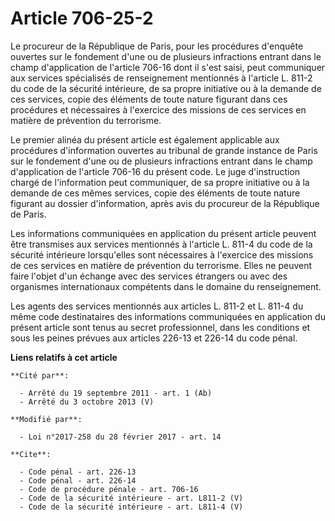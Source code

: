 # Article 706-25-2

Le procureur de la République de Paris, pour les procédures d'enquête ouvertes sur le fondement d'une ou de plusieurs
infractions entrant dans le champ d'application de l'article 706-16 dont il s'est saisi, peut communiquer aux services
spécialisés de renseignement mentionnés à l'article L. 811-2 du code de la sécurité intérieure, de sa propre initiative ou à
la demande de ces services, copie des éléments de toute nature figurant dans ces procédures et nécessaires à l'exercice des
missions de ces services en matière de prévention du terrorisme. 

Le premier alinéa du présent article est également applicable aux procédures d'information ouvertes au tribunal de grande
instance de Paris sur le fondement d'une ou de plusieurs infractions entrant dans le champ d'application de l'article 706-16
du présent code. Le juge d'instruction chargé de l'information peut communiquer, de sa propre initiative ou à la demande de
ces mêmes services, copie des éléments de toute nature figurant au dossier d'information, après avis du procureur de la
République de Paris. 

Les informations communiquées en application du présent article peuvent être transmises aux services mentionnés à l'article
L. 811-4 du code de la sécurité intérieure lorsqu'elles sont nécessaires à l'exercice des missions de ces services en matière
de prévention du terrorisme. Elles ne peuvent faire l'objet d'un échange avec des services étrangers ou avec des organismes
internationaux compétents dans le domaine du renseignement. 

Les agents des services mentionnés aux articles L. 811-2 et L. 811-4 du même code destinataires des informations communiquées
en application du présent article sont tenus au secret professionnel, dans les conditions et sous les peines prévues aux
articles 226-13 et 226-14 du code pénal.

**Liens relatifs à cet article**

	**Cité par**:

	  - Arrêté du 19 septembre 2011 - art. 1 (Ab)
	  - Arrêté du 3 octobre 2013 (V)

	**Modifié par**:

	  - Loi n°2017-258 du 28 février 2017 - art. 14

	**Cite**:

	  - Code pénal - art. 226-13
	  - Code pénal - art. 226-14
	  - Code de procédure pénale - art. 706-16
	  - Code de la sécurité intérieure - art. L811-2 (V)
	  - Code de la sécurité intérieure - art. L811-4 (V)
